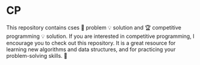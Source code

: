 # CP
This repository contains cses 🧩 problem 💡 solution and 🏆 competitive programming 💡 solution. If you are interested in competitive programming, I encourage you to check out this repository. It is a great resource for learning new algorithms and data structures, and for practicing your problem-solving skills. 🚀
